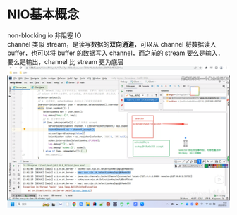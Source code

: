 # NIO基本概念
non-blocking io 非阻塞 IO   
channel 类似 stream，是读写数据的**双向通道**，可以从 channel 将数据读入 buffer，也可以将 buffer 的数据写入 channel，而之前的 stream 要么是输入，要么是输出，channel 比 stream 更为底层   
![selector的容器关系](../pic/Selector的容器关系.png)
